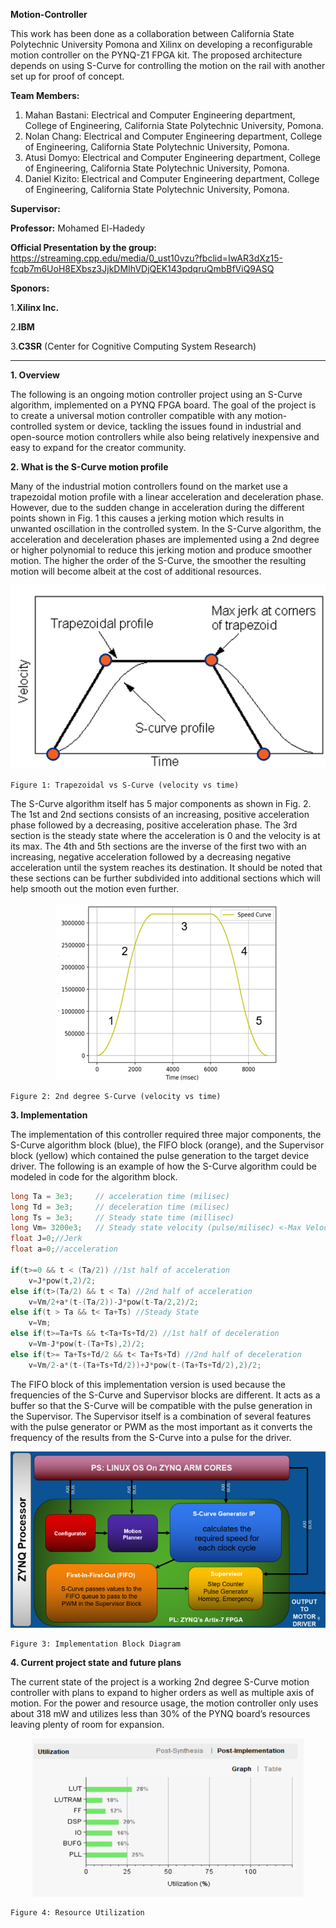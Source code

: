 **Motion-Controller**

This work has been done as a collaboration between California State Polytechnic University Pomona and Xilinx on developing a reconfigurable motion controller on the PYNQ-Z1 FPGA kit. The proposed architecture depends on using S-Curve for controlling the motion on the rail with another set up for proof of concept.

**Team Members:**

1. Mahan Bastani: Electrical and Computer Engineering department, College of Engineering, California State Polytechnic University, Pomona. 
2. Nolan Chang: Electrical and Computer Engineering department, College of Engineering, California State Polytechnic University, Pomona.  
3. Atusi Domyo: Electrical and Computer Engineering department, College of Engineering, California State Polytechnic University, Pomona.  
4. Daniel Kizito: Electrical and Computer Engineering department, College of Engineering, California State Polytechnic University, Pomona.  
    
**Supervisor:**

**Professor:** Mohamed El-Hadedy 

**Official Presentation by the group:**
https://streaming.cpp.edu/media/0_ust10vzu?fbclid=IwAR3dXz15-fcqb7m6UoH8EXbsz3JjkDMIhVDjQEK143pdqruQmbBfViQ9ASQ 

**Sponors:**

1.**Xilinx Inc.**

2.**IBM** 

3.**C3SR** (Center for Cognitive Computing System Research)

---------------------------------------------------------------------------------------------------

**1. Overview**

The following is an ongoing motion controller project using an S-Curve algorithm, implemented on a PYNQ FPGA board. The goal of the project is to create a universal motion controller compatible with any motion-controlled system or device, tackling the issues found in industrial and open-source motion controllers while also being relatively inexpensive and easy to expand for the creator community.

**2. What is the S-Curve motion profile**

Many of the industrial motion controllers found on the market use a trapezoidal motion profile with a linear acceleration and deceleration phase. However, due to the sudden change in acceleration during the different points shown in Fig. 1 this causes a jerking motion which results in unwanted oscillation in the controlled system. In the S-Curve algorithm, the acceleration and deceleration phases are implemented using a 2nd degree or higher polynomial to reduce this jerking motion and produce smoother motion. The higher the order of the S-Curve, the smoother the resulting motion will become albeit at the cost of additional resources.

<p align="center">
<img src="https://github.com/Reconfigurable-Computing-CalPoly-Pomona/Motion-Controller/blob/master/Assets/TrapVSSCurve.png" >
	
	Figure 1: Trapezoidal vs S-Curve (velocity vs time)
</p>


The S-Curve algorithm itself has 5 major components as shown in Fig. 2. The 1st and 2nd sections consists of an increasing, positive acceleration phase followed by a decreasing, positive acceleration phase. The 3rd section is the steady state where the acceleration is 0 and the velocity is at its max. The 4th and 5th sections are the inverse of the first two with an increasing, negative acceleration followed by a decreasing negative acceleration until the system reaches its destination. It should be noted that these sections can be further subdivided into additional sections which will help smooth out the motion even further.

<p align="center">
<img src=https://github.com/Reconfigurable-Computing-CalPoly-Pomona/Motion-Controller/blob/master/Assets/SCurveGenerated.png">
															     
	Figure 2: 2nd degree S-Curve (velocity vs time)
</p>


**3. Implementation**

The implementation of this controller required three major components, the S-Curve algorithm block (blue), the FIFO block (orange), and the Supervisor block (yellow) which contained the pulse generation to the target device driver. The following is an example of how the S-Curve algorithm could be modeled in code for the algorithm block.

```cpp
long Ta = 3e3;     // acceleration time (milisec)
long Td = 3e3;     // deceleration time (milisec)
long Ts = 3e3;     // Steady state time (millisec)
long Vm= 3200e3;   // Steady state velocity (pulse/milisec) <-Max Velocity
float J=0;//Jerk
float a=0;//acceleration

if(t>=0 && t < (Ta/2)) //1st half of acceleration
	v=J*pow(t,2)/2;
else if(t>(Ta/2) && t < Ta) //2nd half of acceleration
	v=Vm/2+a*(t-(Ta/2))-J*pow(t-Ta/2,2)/2;
else if(t > Ta && t< Ta+Ts) //Steady State
	v=Vm;
else if(t>=Ta+Ts && t<Ta+Ts+Td/2) //1st half of deceleration
	v=Vm-J*pow(t-(Ta+Ts),2)/2;
else if(t>= Ta+Ts+Td/2 && t< Ta+Ts+Td) //2nd half of deceleration
	v=Vm/2-a*(t-(Ta+Ts+Td/2))+J*pow(t-(Ta+Ts+Td/2),2)/2;
```
The FIFO block of this implementation version is used because the frequencies of the S-Curve and Supervisor blocks are different. It acts as a buffer so that the S-Curve will be compatible with the pulse generation in the Supervisor. The Supervisor itself is a combination of several features with the pulse generator or PWM as the most important as it converts the frequency of the results from the S-Curve into a pulse for the driver.

<p align="center">
<img src=https://github.com/Reconfigurable-Computing-CalPoly-Pomona/Motion-Controller/blob/master/Assets/BlockDiagram.png">
     
	Figure 3: Implementation Block Diagram
</p>

**4. Current project state and future plans**

The current state of the project is a working 2nd degree S-Curve motion controller with plans to expand to higher orders as well as multiple axis of motion. For the power and resource usage, the motion controller only uses about 318 mW and utilizes less than 30% of the PYNQ board’s resources leaving plenty of room for expansion.

<p align="center">
<img src=https://github.com/Reconfigurable-Computing-CalPoly-Pomona/Motion-Controller/blob/master/Assets/ResourceUtilization.png>
     
	Figure 4: Resource Utilization
</p>

